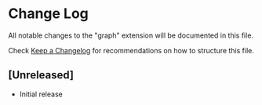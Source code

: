 # Change Log
All notable changes to the "graph" extension will be documented in this file.

Check [Keep a Changelog](http://keepachangelog.com/) for recommendations on how to structure this file.

## [Unreleased]
- Initial release